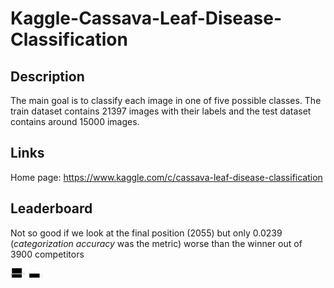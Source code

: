 # Kaggle-Cassava-Leaf-Disease-Classification

## Description
The main goal is to classify each image in one of five possible classes. The train dataset contains 21397 images with their labels and the test dataset contains around 15000 images.

## Links

Home page: https://www.kaggle.com/c/cassava-leaf-disease-classification

## Leaderboard

Not so good if we look at the final position (2055) but only 0.0239 (_categorization accuracy_ was the metric) worse than the winner out of 3900 competitors

<img src="./images/Leaderboard_1.png" width="24"/>
<img src="./images/Leaderboard_2.png" width="24"/>


